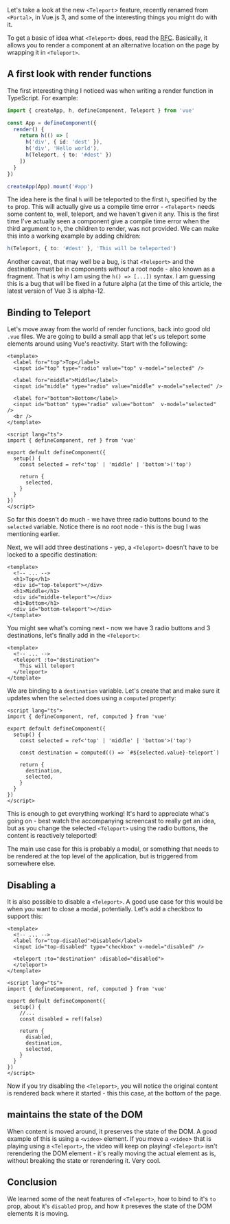Let's take a look at the new `<Teleport`> feature, recently renamed from `<Portal>`, in Vue.js 3, and some of the interesting things you might do with it.

To get a basic of idea what `<Teleport>` does, read the [RFC](https://github.com/vuejs/rfcs/pull/112). Basically, it allows you to render a component at an alternative location on the page by wrapping it in `<Teleport>`.

## A first look with render functions

The first interesting thing I noticed was when writing a render function in TypeScript. For example:

```ts
import { createApp, h, defineComponent, Teleport } from 'vue'

const App = defineComponent({
  render() {
    return h(() => [
      h('div', { id: 'dest' }),
      h('div', 'Hello world'),
      h(Teleport, { to: '#dest' })
    ])
  }
})

createApp(App).mount('#app')
```

The idea here is the final `h` will be teleported to the first `h`, specified by the `to` prop. This will actually give us a compile time error - `<Teleport>` needs some content to, well, teleport, and we haven't given it any. This is the first time I've actually seen a component give a compile time error when the third argument to `h`, the children to render, was not provided. We can make this into a working example by adding children:

```ts
h(Teleport, { to: '#dest' }, 'This will be teleported')
```

Another caveat, that may well be a bug, is that `<Teleport>` and the destination must be in components *without* a root node - also known as a fragment. That is why I am using the `h() => [...])` syntax. I am guessing this is a bug that will be fixed in a future alpha (at the time of this article, the latest version of Vue 3 is alpha-12.

## Binding to Teleport

Let's move away from the world of render functions, back into good old `.vue` files. We are going to build a small app that let's us teleport some elements around using Vue's reactivity. Start with the following:

```vue
<template>
  <label for="top">Top</label>
  <input id="top" type="radio" value="top" v-model="selected" />

  <label for="middle">Middle</label>
  <input id="middle" type="radio" value="middle" v-model="selected" />

  <label for="bottom">Bottom</label>
  <input id="bottom" type="radio" value="bottom"  v-model="selected" />
  <br />
</template>

<script lang="ts">
import { defineComponent, ref } from 'vue'

export default defineComponent({
  setup() {
    const selected = ref<'top' | 'middle' | 'bottom'>('top')

    return {
      selected,
    }
  }
})
</script>
```

So far this doesn't do much - we have three radio buttons bound to the `selected` variable. Notice there is no root node - this is the bug I was mentioning earlier.

Next, we will add three destinations - yep, a `<Teleport>` doesn't have to be locked to a specific destination:

```vue
<template>
  <!-- ... -->
  <h1>Top</h1>
  <div id="top-teleport"></div>
  <h1>Middle</h1>
  <div id="middle-teleport"></div>
  <h1>Bottom</h1>
  <div id="bottom-teleport"></div>
</template>
```

You might see what's coming next - now we have 3 radio buttons and 3 destinations, let's finally add in the `<Teleport>`:

```vue
<template>
  <!-- ... -->
  <teleport :to="destination">
    This will teleport
  </teleport>
</template>
```

We are binding to a `destination` variable. Let's create that and make sure it updates when the `selected` does using a `computed` property:

```vue
<script lang="ts">
import { defineComponent, ref, computed } from 'vue'

export default defineComponent({
  setup() {
    const selected = ref<'top' | 'middle' | 'bottom'>('top')

    const destination = computed(() => `#${selected.value}-teleport`)

    return {
      destination,
      selected,
    }
  }
})
</script>
```

This is enough to get everything working! It's hard to appreciate what's going on - best watch the accompanying screencast to really get an idea, but as you change the selected `<Teleport>` using the radio buttons, the content is reactively teleported!

The main use case for this is probably a modal, or something that needs to be rendered at the top level of the application, but is triggered from somewhere else.

## Disabling a <Teleport>

It is also possible to disable a `<Teleport>`. A good use case for this would be when you want to close a modal, potentially. Let's add a checkbox to support this:

```vue
<template>
  <!-- ... -->
  <label for="top-disabled">Disabled</label>
  <input id="top-disabled" type="checkbox" v-model="disabled" />

  <teleport :to="destination" :disabled="disabled">
  </teleport>
</template>

<script lang="ts">
import { defineComponent, ref, computed } from 'vue'

export default defineComponent({
  setup() {
    //...
    const disabled = ref(false)

    return {
      disabled,
      destination,
      selected,
    }
  }
})
</script>
```

Now if you try disabling the `<Teleport>`, you will notice the original content is rendered back where it started - this this case, at the bottom of the page.

## <Teleport> maintains the state of the DOM

When content is moved around, it preserves the state of the DOM. A good example of this is using a `<video>` element. If you move a `<video`> that is playing using a `<Teleport>`, the video will keep on playing! `<Teleport>` isn't rerendering the DOM element - it's really moving the actual element as is, without breaking the state or rerendering it. Very cool.

## Conclusion

We learned some of the neat features of `<Teleport>`, how to bind to it's `to` prop, about it's `disabled` prop, and how it preseves the state of the DOM elements it is moving.